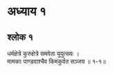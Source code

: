 # अध्याय १

## श्लोक १

धर्मक्षेत्रे कुरुक्षेत्रे समवेता युयुत्सवः ।<br>मामकाः पाण्डवाश्चैव किमकुर्वत सञ्जय ॥ १-१॥<br><br>

